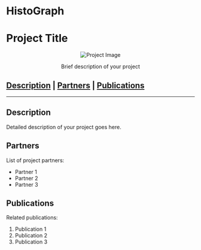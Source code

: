 # HistoGraph
# Project Title

<div style="text-align:center">
    <img src="path/to/your/image.jpg" alt="Project Image" style="max-width:500px;">
    <p>Brief description of your project</p>
</div>

## [Description](#description) | [Partners](#partners) | [Publications](#publications)

---

## Description

Detailed description of your project goes here.

## Partners

List of project partners:
- Partner 1
- Partner 2
- Partner 3

## Publications

Related publications:
1. Publication 1
2. Publication 2
3. Publication 3
